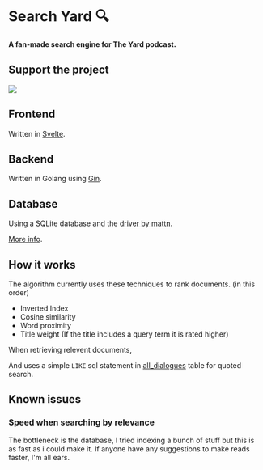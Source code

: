 # Search Yard 🔍

**A fan-made search engine for The Yard podcast.** 


## Support the project

[<img src="https://i.imgur.com/D1qW3MY.png">](https://buymeacoffee.com/tharushaj)
##  Frontend
Written in [Svelte](https://svelte.dev/).
 

## Backend
Written in Golang using [Gin](https://gin-gonic.com/).


## Database

Using a SQLite database and the [driver by mattn](https://github.com/mattn/go-sqlite3).

[More info](https://github.com/Tharusha-dev/searchYard/blob/main/searchYardAPI/db/README.md).

## How it works

The algorithm currently uses these techniques to rank documents. (in this order)

- Inverted Index
- Cosine similarity
-  Word proximity
- Title weight (If the title includes a query term it is rated higher)

When retrieving relevent documents,

And uses a simple `LIKE` sql statement in [all_dialogues](https://github.com/Tharusha-dev/searchYard/blob/main/searchYardAPI/db/README.md#all_dialogues) table for quoted search. 


## Known issues

### Speed when searching by relevance

The bottleneck is the database, I tried indexing a bunch of stuff but this is as fast as i could make it. If anyone have any suggestions to make reads faster, I'm all ears.

